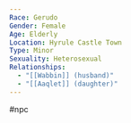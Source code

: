 ```yaml
---
Race: Gerudo
Gender: Female
Age: Elderly
Location: Hyrule Castle Town
Type: Minor
Sexuality: Heterosexual
Relationships:
  - "[[Wabbin]] (husband)"
  - "[[Aaqlet]] (daughter)"
---
```

#npc 


